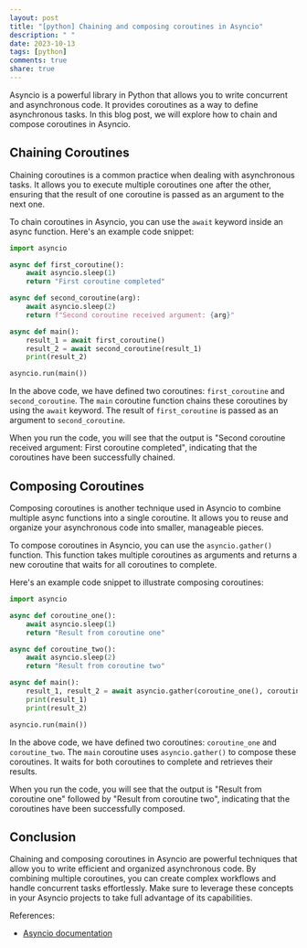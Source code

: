 ```yaml
---
layout: post
title: "[python] Chaining and composing coroutines in Asyncio"
description: " "
date: 2023-10-13
tags: [python]
comments: true
share: true
---
```


Asyncio is a powerful library in Python that allows you to write concurrent and asynchronous code. It provides coroutines as a way to define asynchronous tasks. In this blog post, we will explore how to chain and compose coroutines in Asyncio.

## Chaining Coroutines

Chaining coroutines is a common practice when dealing with asynchronous tasks. It allows you to execute multiple coroutines one after the other, ensuring that the result of one coroutine is passed as an argument to the next one.

To chain coroutines in Asyncio, you can use the `await` keyword inside an async function. Here's an example code snippet:

```python
import asyncio

async def first_coroutine():
    await asyncio.sleep(1)
    return "First coroutine completed"

async def second_coroutine(arg):
    await asyncio.sleep(2)
    return f"Second coroutine received argument: {arg}"

async def main():
    result_1 = await first_coroutine()
    result_2 = await second_coroutine(result_1)
    print(result_2)

asyncio.run(main())
```

In the above code, we have defined two coroutines: `first_coroutine` and `second_coroutine`. The `main` coroutine function chains these coroutines by using the `await` keyword. The result of `first_coroutine` is passed as an argument to `second_coroutine`.

When you run the code, you will see that the output is "Second coroutine received argument: First coroutine completed", indicating that the coroutines have been successfully chained.

## Composing Coroutines

Composing coroutines is another technique used in Asyncio to combine multiple async functions into a single coroutine. It allows you to reuse and organize your asynchronous code into smaller, manageable pieces.

To compose coroutines in Asyncio, you can use the `asyncio.gather()` function. This function takes multiple coroutines as arguments and returns a new coroutine that waits for all coroutines to complete.

Here's an example code snippet to illustrate composing coroutines:

```python
import asyncio

async def coroutine_one():
    await asyncio.sleep(1)
    return "Result from coroutine one"

async def coroutine_two():
    await asyncio.sleep(2)
    return "Result from coroutine two"

async def main():
    result_1, result_2 = await asyncio.gather(coroutine_one(), coroutine_two())
    print(result_1)
    print(result_2)

asyncio.run(main())
```

In the above code, we have defined two coroutines: `coroutine_one` and `coroutine_two`. The `main` coroutine uses `asyncio.gather()` to compose these coroutines. It waits for both coroutines to complete and retrieves their results.

When you run the code, you will see that the output is "Result from coroutine one" followed by "Result from coroutine two", indicating that the coroutines have been successfully composed.

## Conclusion

Chaining and composing coroutines in Asyncio are powerful techniques that allow you to write efficient and organized asynchronous code. By combining multiple coroutines, you can create complex workflows and handle concurrent tasks effortlessly. Make sure to leverage these concepts in your Asyncio projects to take full advantage of its capabilities.

References:
- [Asyncio documentation](https://docs.python.org/3/library/asyncio.html)